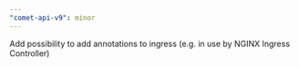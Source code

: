 ```yaml
---
"comet-api-v9": minor
---
```


Add possibility to add annotations to ingress (e.g. in use by NGINX Ingress Controller)